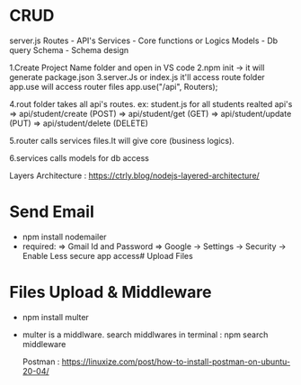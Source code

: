 # CRUD
 server.js
 Routes - API's 
 Services - Core functions or Logics
 Models - Db query
 Schema - Schema design

1.Create Project Name folder and open in VS code
2.npm init -> it will generate package.json
3.server.Js or index.js it'll access route folder
  app.use will access router files
    app.use("/api", Routers);

4.rout folder takes all api's routes.
  ex: student.js for all students realted api's
      => api/student/create (POST)
      => api/student/get (GET)
      => api/student/update (PUT)
      => api/student/delete (DELETE)

5.router calls services files.It will give core (business logics).

6.services calls models for db access

Layers Architecture : https://ctrly.blog/nodejs-layered-architecture/

# Send Email
- npm install nodemailer
- required:
  => Gmail Id and Password
  => Google -> Settings -> Security -> Enable Less secure app access# Upload Files
  
# Files Upload & Middleware
- npm install multer
- multer is a middlware.
  search middlwares in terminal : npm search middleware

  Postman : https://linuxize.com/post/how-to-install-postman-on-ubuntu-20-04/
